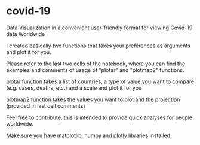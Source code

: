 # covid-19
Data Visualization in a convenient user-friendly format for viewing Covid-19 data Worldwide

I created basically two functions that takes your preferences as arguments and plot it for you.

Please refer to the last two cells of the notebook, where you can find the examples and comments of usage of "plotar" and "plotmap2" functions.

plotar function takes a list of countries, a type of value you want to compare (e.g. cases, deaths, etc.) and a scale and plot it for you

plotmap2 function takes the values you want to plot and the projection (provided in last cell comments)

Feel free to contribute, this is intended to provide quick analyses for people worldwide.

Make sure you have matplotlib, numpy and plotly libraries installed.
